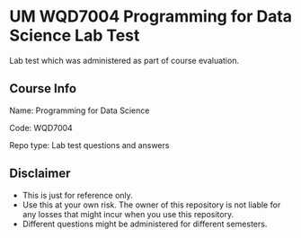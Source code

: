 # UM WQD7004 Programming for Data Science Lab Test
Lab test which was administered as part of course evaluation.

## Course Info
Name: Programming for Data Science

Code: WQD7004

Repo type: Lab test questions and answers

## Disclaimer
- This is just for reference only. 
- Use this at your own risk. The owner of this repository is not liable for any losses that might incur when you use this repository.
- Different questions might be administered for different semesters.
